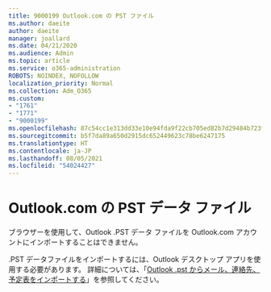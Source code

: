 ```yaml
---
title: 9000199 Outlook.com の PST ファイル
ms.author: daeite
author: daeite
manager: joallard
ms.date: 04/21/2020
ms.audience: Admin
ms.topic: article
ms.service: o365-administration
ROBOTS: NOINDEX, NOFOLLOW
localization_priority: Normal
ms.collection: Adm_O365
ms.custom:
- "1761"
- "1771"
- "9000199"
ms.openlocfilehash: 87c54cc1e313dd33e10e94fda9f22cb705ed82b7d29484b723faafb64de89840
ms.sourcegitcommit: b5f7da89a650d2915dc652449623c78be6247175
ms.translationtype: HT
ms.contentlocale: ja-JP
ms.lasthandoff: 08/05/2021
ms.locfileid: "54024427"
---
```

# <a name="pst-data-files-in-outlookcom"></a>Outlook.com の PST データ ファイル

ブラウザーを使用して、Outlook .PST データ ファイルを Outlook.com アカウントにインポートすることはできません。

.PST データファイルをインポートするには、Outlook デスクトップ アプリを使用する必要があります。 詳細については、「[Outlook .pst からメール、連絡先、予定表をインポートする](https://support.office.com/article/431a8e9a-f99f-4d5f-ae48-ded54b3440ac?wt.mc_id=Office_Outlook_com_Alchemy)」を参照してください。
